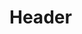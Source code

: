 <!-- TITLE: V 1 Notification Implementation Manual V 1 0 -->
<!-- SUBTITLE: A quick summary of V 1 Notification Implementation Manual V 1 0 -->

# Header